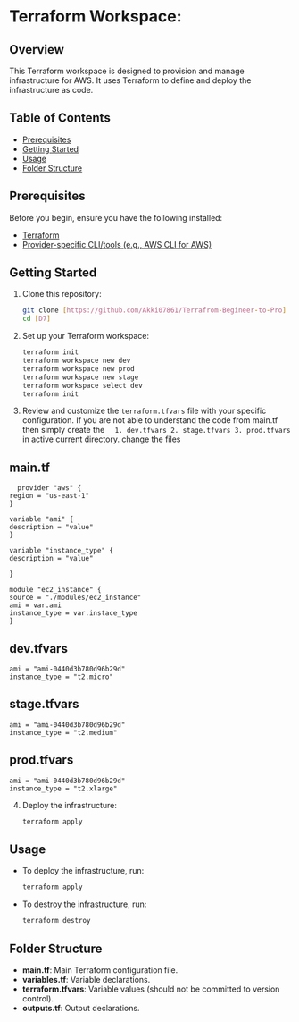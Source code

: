 # Terraform Workspace: 

## Overview

This Terraform workspace is designed to provision and manage infrastructure for AWS. It uses Terraform to define and deploy the infrastructure as code.

## Table of Contents

- [Prerequisites](#prerequisites)
- [Getting Started](#getting-started)
- [Usage](#usage)
- [Folder Structure](#folder-structure)


## Prerequisites

Before you begin, ensure you have the following installed:

- [Terraform](https://www.terraform.io/downloads.html)
- [Provider-specific CLI/tools (e.g., AWS CLI for AWS)](https://docs.aws.amazon.com/cli/latest/userguide/cli-configure-files.html)

## Getting Started

1. Clone this repository:

    ```bash
    git clone [https://github.com/Akki07861/Terrafrom-Begineer-to-Pro]
    cd [D7]
    ```

2. Set up your Terraform workspace:

    ```bash
    terraform init
    terraform workspace new dev
    terraform workspace new prod
    terraform workspace new stage
    terraform workspace select dev
    terraform init
    ```

3. Review and customize the `terraform.tfvars` file with your specific configuration.
    If you are not able to understand the code from main.tf
    then simply create the
 ``   1. dev.tfvars
    2. stage.tfvars
    3. prod.tfvars
   ``
   in active current directory.
   change the files
## main.tf  
  ```
    provider "aws" {
  region = "us-east-1"
}

variable "ami" {
  description = "value"
}

variable "instance_type" {
  description = "value"
  
}

module "ec2_instance" {
  source = "./modules/ec2_instance"
  ami = var.ami
  instance_type = var.instace_type
}
  ```
## dev.tfvars
```
ami = "ami-0440d3b780d96b29d"
instance_type = "t2.micro"
```
## stage.tfvars
```
ami = "ami-0440d3b780d96b29d"
instance_type = "t2.medium"
```
## prod.tfvars
```
ami = "ami-0440d3b780d96b29d"
instance_type = "t2.xlarge"
```

4. Deploy the infrastructure:

    ```bash
    terraform apply
    ```

## Usage

- To deploy the infrastructure, run:

    ```bash
    terraform apply
    ```

- To destroy the infrastructure, run:

    ```bash
    terraform destroy
    ```

## Folder Structure

- **main.tf**: Main Terraform configuration file.
- **variables.tf**: Variable declarations.
- **terraform.tfvars**: Variable values (should not be committed to version control).
- **outputs.tf**: Output declarations.



